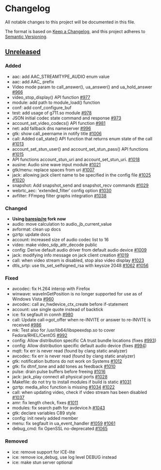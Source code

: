 # Changelog
All notable changes to this project will be documented in this file.

The format is based on [Keep a Changelog](https://keepachangelog.com/en/1.0.0/),
and this project adheres to [Semantic Versioning](https://semver.org/spec/v2.0.0.html).

## [Unreleased]
### Added
- aac: add AAC_STREAMTYPE_AUDIO enum value
- aac: add AAC_ prefix
- Video mode param to call_answer(), ua_answer() and ua_hold_answer [#966](https://github.com/baresip/baresip/pull/966)
- video_stop_display() API function [#977](https://github.com/baresip/baresip/pull/977)
- module: add path to module_load() function
- conf: add conf_configure_buf
- test: add usage of g711.so module [#978](https://github.com/baresip/baresip/pull/978)
- JSON initial codec state command and response [#973](https://github.com/baresip/baresip/pull/973)
- account_set_video_codecs() API function [#981](https://github.com/baresip/baresip/pull/981)
- net: add fallback dns nameserver [#996](https://github.com/baresip/baresip/pull/996)
- gtk: show call_peername in notify title [#1006](https://github.com/baresip/baresip/pull/1006)
- call: Added call_state() API function that returns enum state of the call [#1013](https://github.com/baresip/baresip/pull/1013)
- account_set_stun_user() and account_set_stun_pass() API functions [#1015](https://github.com/baresip/baresip/pull/1015)
- API functions account_stun_uri and account_set_stun_uri. [#1018](https://github.com/baresip/baresip/pull/1018)
- ausine: Audio sine wave input module [#1021](https://github.com/baresip/baresip/pull/1021)
- gtk/menu: replace spaces from uri [#1007](https://github.com/baresip/baresip/pull/1007)
- jack: allowing jack client name to be specified in the config file [#1025](https://github.com/baresip/baresip/pull/1025) [#1020](https://github.com/baresip/baresip/pull/1020)
- snapshot: Add snapshot_send and snapshot_recv commands [#1029](https://github.com/baresip/baresip/pull/1029)
- webrtc_aec: 'extended_filter' config option [#1030](https://github.com/baresip/baresip/pull/1030)
- avfilter: FFmpeg filter graphs integration [#1038](https://github.com/baresip/baresip/pull/1038)

### Changed
- **Using [baresip/re](https://github.com/baresip/re) fork now**
- audio: move calculation to audio_jb_current_value 
- avformat: clean up docs
- gzrtp: update docs
- account: increased size of audio codec list to 16
- video: make video_sdp_attr_decode public
- config: Derive default audio driver from default audio device [#1009](https://github.com/baresip/baresip/pull/1009)
- jack: modifying info message on jack client creation [#1019](https://github.com/baresip/baresip/pull/1019)
- call: when video stream is disabled, stop also video display [#1023](https://github.com/baresip/baresip/pull/1023)
- dtls_srtp: use tls_set_selfsigned_rsa with keysize 2048 [#1062](https://github.com/baresip/baresip/pull/1062) [#1056](https://github.com/baresip/baresip/pull/1056)

### Fixed
- avcodec: fix H.264 interop with Firefox
- winwave: waveInGetPosition is no longer supported for use as of Windows Vista [#960](https://github.com/baresip/baresip/pull/960)
- avcodec: call av_hwdevice_ctx_create before if-statement
- account: use single quote instead of backtick
- ice: fix segfault in connh [#980](https://github.com/baresip/baresip/pull/980)
- call: Update call->got_offer when re-INVITE or answer to re-INVITE is received [#986](https://github.com/baresip/baresip/pull/986)
- mk: Test also for /usr/lib64/libspeexdsp.so to cover Fedora/RHEL/CentOS [#992](https://github.com/baresip/baresip/pull/992)
- config: Allow distribution specific CA trust bundle locations (fixes [#993](https://github.com/baresip/baresip/pull/993))
- config: Allow distribution specific default audio device (fixes [#994](https://github.com/baresip/baresip/pull/994))
- mqtt: fix err is never read (found by clang static analyzer)
- avcodec: fix err is never read (found by clang static analyzer)
- gtk: notification buttons do not work on Systems [#1012](https://github.com/baresip/baresip/pull/1012)
- gtk: fix dtmf_tone and add tones as feedback [#1010](https://github.com/baresip/baresip/pull/1010)
- pulse: drain pulse buffers before freeing [#1016](https://github.com/baresip/baresip/pull/1016)
- jack: jack_play connect all physical ports [#1028](https://github.com/baresip/baresip/pull/1028)
- Makefile: do not try to install modules if build is static [#1031](https://github.com/baresip/baresip/pull/1031)
- gzrtp: media_alloc function is missing [#1034](https://github.com/baresip/baresip/pull/1034) [#1022](https://github.com/baresip/baresip/pull/1022)
- call: when updating video, check if video stream has been disabled [#1037](https://github.com/baresip/baresip/pull/1037)
- amr: fix length check, fixes [#1011](https://github.com/baresip/baresip/pull/1011)
- modules: fix search path for avdevice.h [#1043](https://github.com/baresip/baresip/pull/1043)
- gtk: declare variables C89 style
- config: init newly added member
- menu: fix segfault in ua_event_handler [#1059](https://github.com/baresip/baresip/pull/1059) [#1061](https://github.com/baresip/baresip/pull/1061)
- debug_cmd: fix OpenSSL no-deprecated [#1065](https://github.com/baresip/baresip/pull/1065)


### Removed
- ice: remove support for ICE-lite
- ice: remove ice_debug, use log level DEBUG instead
- ice: make stun server optional


[Unreleased]: https://github.com/baresip/baresip/compare/v0.6.6...HEAD
